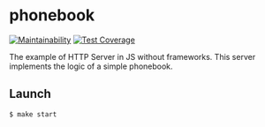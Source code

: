 # phonebook

[![Maintainability](https://api.codeclimate.com/v1/badges/462c90b3aa5e3807a4dc/maintainability)](https://codeclimate.com/github/PavelDeuce/phonebook/maintainability)
[![Test Coverage](https://api.codeclimate.com/v1/badges/462c90b3aa5e3807a4dc/test_coverage)](https://codeclimate.com/github/PavelDeuce/phonebook/test_coverage)

The example of HTTP Server in JS without frameworks.
This server implements the logic of a simple phonebook.

## Launch

`$ make start`
